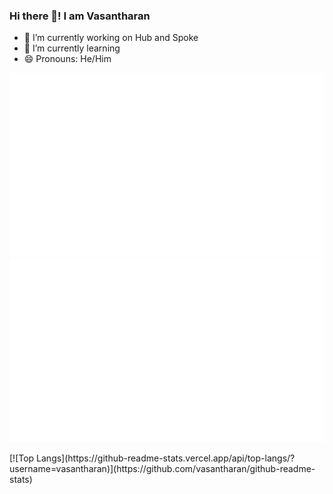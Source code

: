 ### Hi there 👋! I am Vasantharan 
- 🔭 I’m currently working on Hub and Spoke 
- 🌱 I’m currently learning
- 😄 Pronouns: He/Him
<a href="https://github.com/jasongaylord/github-stats">
   
![](https://github.com/vasantharan/github-stats/blob/master/generated/overview.svg)
![](https://github.com/vasantharan/github-stats/blob/master/generated/languages.svg)

</a>
[![Top Langs](https://github-readme-stats.vercel.app/api/top-langs/?username=vasantharan)](https://github.com/vasantharan/github-readme-stats)
<!--
**vasantharan/vasantharan** is a ✨ _special_ ✨ repository because its `README.md` (this file) appears on your GitHub profile.

Here are some ideas to get you started:

- 🔭 I’m currently working on ...
- 🌱 I’m currently learning ...
- 👯 I’m looking to collaborate on ...
- 🤔 I’m looking for help with ...
- 💬 Ask me about ...
- 📫 How to reach me: ...
- 😄 Pronouns: ...
- ⚡ Fun fact: ...
-->
